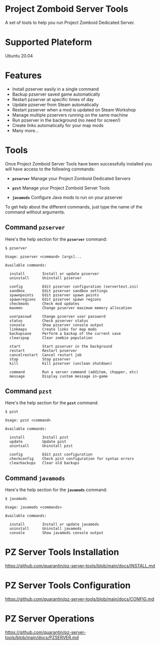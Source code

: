 # Project Zomboid Server Tools
A set of tools to help you run Project Zomboid Dedicated Server.

# Supported Plateform
Ubuntu 20.04

# Features
- Install pzserver easily in a single command
- Backup pzserver saved game automatically
- Restart pzserver at specific times of day
- Update pzserver from Steam automatically
- Restart pzserver when a mod is updated on Steam Workshop
- Manage multiple pzservers running on the same machine
- Run pzserver in the background (no need for screen!)
- Create links automatically for your map mods
- Many more...

# Tools
Once Project Zomboid Server Tools have been successfully installed you will have access to the following commands:
- **`pzserver`** Manage your Project Zomboid Dedicated Servers

- **`pzst`** Manage your Project Zomboid Server Tools

- **`javamods`** Configure Java mods to run on  your pzserver

To get help about the different commands, just type the name of the command without arguments.

## Command `pzserver`
Here's the help section for the **`pzserver`** command:

	$ pzserver

	Usage: pzserver <command> [args]...

	Available commands:

	  install        Install or update pzserver
	  uninstall      Uninstall pzserver

	  config         Edit pzserver configuration (servertest.ini)
	  sandbox        Edit pzserver sandbox settings
	  spawnpoints    Edit pzserver spawn points
	  spawnregions   Edit pzserver spawn regions
	  checkmods      Check mod updates
	  maxmen         Change pzserver maximum memory allocation

	  userpasswd     Change pzserver user password
	  status         Check pzserver status
	  console        Show pzserver console output
	  linkmaps       Create links for map mods
	  backupsave     Perform a backup of the current save
	  clearzpop      Clear zombie population

	  start          Start pzserver in the background
	  restart        Restart pzserver
	  cancelrestart  Cancel restart job
	  stop           Stop pzserver
	  kill           Kill pzserver (unclean shutdown)

	  command        Run a server command (additem, chopper, etc)
	  message        Display custom message in-game

## Command `pzst`
Here's the help section for the **`pzst`** command:

	$ pzst

	Usage: pzst <command>

	Available commands:

	  install        Install pzst
	  update         Update pzst
	  unintsall      Uninstall pzst

	  config         Edit pzst configuration
	  checkconfig    Check pzst configuration for syntax errors
	  clearbackups   Clear old backups

## Command `javamods`
Here's the help section for the **`javamods`** command:

	$ javamods

	Usage: javamods <commands>

	Available commands:

	  install        Install or update javamods
	  uninstall      Uninstall javamods
	  console        Show javamods console output

# PZ Server Tools Installation
https://github.com/quarantin/pz-server-tools/blob/main/docs/INSTALL.md

# PZ Server Tools Configuration
https://github.com/quarantin/pz-server-tools/blob/main/docs/CONFIG.md

# PZ Server Operations
https://github.com/quarantin/pz-server-tools/blob/main/docs/PZSERVER.md
